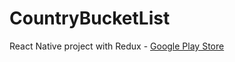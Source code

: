 # CountryBucketList
React Native project with Redux - [Google Play Store](https://play.google.com/store/apps/details?id=com.npdevelopment.countrybucketlist)
